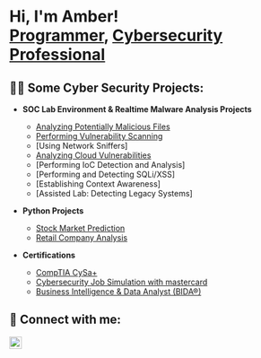 <h1>Hi, I'm Amber! <br/><a href="https://github.com/AmberHamilton">Programmer</a>, <a href="https://www.linkedin.com/in/amber-ariel-hamilton-53749419a/">Cybersecurity Professional</a></h1>

<h2>👩‍💻 Some Cyber Security Projects:</h2>

- <b>SOC Lab Environment & Realtime Malware Analysis Projects</b>
  - [Analyzing Potentially Malicious Files](https://github.com/AmberHamilton/Analyzing-Potentially-Malicious-Files-/blob/main/README.md) 
  - [Performing Vulnerability Scanning](https://github.com/AmberHamilton/Performing-Vulnerability-Scanning/tree/main)
  - [Using Network Sniffers]
  - [Analyzing Cloud Vulnerabilities](https://github.com/AmberHamilton/Analyzing-Cloud-Vulnerabilities)
  - [Performing IoC Detection and Analysis]
  - [Performing and Detecting SQLi/XSS]
  - [Establishing Context Awareness]
  - [Assisted Lab: Detecting Legacy Systems]
    
- <b>Python Projects</b>
  - [Stock Market Prediction](https://github.com/AmberHamilton/Stock-Market-Predictions/blob/main/Stocks%20Prediction.ipynb)
  - [Retail Company Analysis](https://github.com/AmberHamilton/Retail-Company-Analysis)

- <b>Certifications</b>
  - [CompTIA CySa+]()
  - [Cybersecurity	Job	Simulation with mastercard]()
  - [Business Intelligence & Data Analyst (BIDA®)]()
  
<h2> 🤳 Connect with me:</h2>

[<img align="left" alt="Amber Hamilton | LinkedIn" width="22px" src="https://cdn.jsdelivr.net/npm/simple-icons@v3/icons/linkedin.svg" />][linkedin]

[linkedin]: https://linkedin.com/in/amber-ariel-hamilton-53749419a


<!--
**AmberHamilton/AmberHamilton** is a ✨ _special_ ✨ repository because its `README.md` (this file) appears on your GitHub profile.

Here are some ideas to get you started:

- 🔭 I’m currently working on ...
- 🌱 I’m currently learning ...
- 👯 I’m looking to collaborate on ...
- 🤔 I’m looking for help with ...
- 💬 Ask me about ...
- 📫 How to reach me: ...
- 😄 Pronouns: ...
- ⚡ Fun fact: ...
-->
